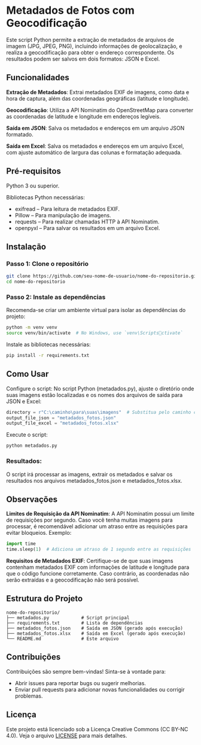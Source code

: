 # Metadados de Fotos com Geocodificação
Este script Python permite a extração de metadados de arquivos de imagem (JPG, JPEG, PNG), incluindo informações de geolocalização, e realiza a geocodificação para obter o endereço correspondente. Os resultados podem ser salvos em dois formatos: JSON e Excel.

## Funcionalidades
**Extração de Metadados**: Extrai metadados EXIF de imagens, como data e hora de captura, além das coordenadas geográficas (latitude e longitude).

**Geocodificação**: Utiliza a API Nominatim do OpenStreetMap para converter as coordenadas de latitude e longitude em endereços legíveis.

**Saída em JSON**: Salva os metadados e endereços em um arquivo JSON formatado.

**Saída em Excel**: Salva os metadados e endereços em um arquivo Excel, com ajuste automático de largura das colunas e formatação adequada.

## Pré-requisitos
Python 3 ou superior.

Bibliotecas Python necessárias:
- exifread – Para leitura de metadados EXIF.
- Pillow – Para manipulação de imagens.
- requests – Para realizar chamadas HTTP à API Nominatim.
- openpyxl – Para salvar os resultados em um arquivo Excel.

## Instalação
### Passo 1: Clone o repositório
```bash
git clone https://github.com/seu-nome-de-usuario/nome-do-repositorio.git
cd nome-do-repositorio
```

### Passo 2: Instale as dependências
Recomenda-se criar um ambiente virtual para isolar as dependências do projeto:
```bash
python -m venv venv
source venv/bin/activate  # No Windows, use `venv\Scriptsctivate`
```

Instale as bibliotecas necessárias:
```bash
pip install -r requirements.txt
```

## Como Usar
Configure o script:
No script Python (metadados.py), ajuste o diretório onde suas imagens estão localizadas e os nomes dos arquivos de saída para JSON e Excel:
```python
directory = r"C:\caminho\para\suas\imagens"  # Substitua pelo caminho correto
output_file_json = "metadados_fotos.json"
output_file_excel = "metadados_fotos.xlsx"
```

Execute o script:
```bash
python metadados.py
```

### Resultados:
O script irá processar as imagens, extrair os metadados e salvar os resultados nos arquivos metadados_fotos.json e metadados_fotos.xlsx.

## Observações
**Limites de Requisição da API Nominatim**: A API Nominatim possui um limite de requisições por segundo. Caso você tenha muitas imagens para processar, é recomendável adicionar um atraso entre as requisições para evitar bloqueios. Exemplo:
```python
import time
time.sleep(1)  # Adiciona um atraso de 1 segundo entre as requisições
```

**Requisitos de Metadados EXIF**: Certifique-se de que suas imagens contenham metadados EXIF com informações de latitude e longitude para que o código funcione corretamente. Caso contrário, as coordenadas não serão extraídas e a geocodificação não será possível.

## Estrutura do Projeto
```plaintext
nome-do-repositorio/
├── metadados.py            # Script principal
├── requirements.txt        # Lista de dependências
├── metadados_fotos.json    # Saída em JSON (gerado após execução)
├── metadados_fotos.xlsx    # Saída em Excel (gerado após execução)
└── README.md               # Este arquivo
```

## Contribuições
Contribuições são sempre bem-vindas! Sinta-se à vontade para:
- Abrir issues para reportar bugs ou sugerir melhorias.
- Enviar pull requests para adicionar novas funcionalidades ou corrigir problemas.

## Licença

Este projeto está licenciado sob a Licença Creative Commons (CC BY-NC 4.0). Veja o arquivo [LICENSE](LICENSE) para mais detalhes.
